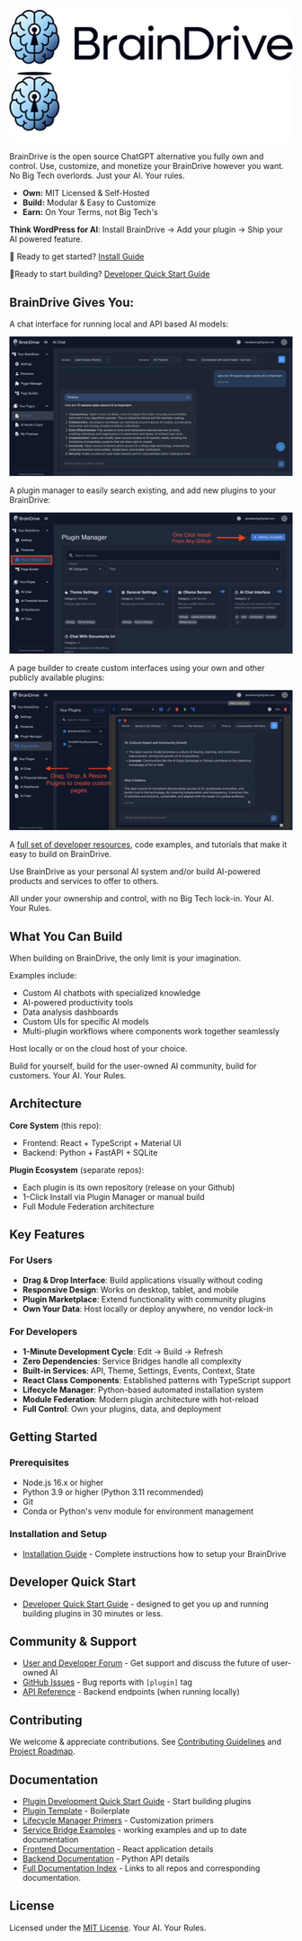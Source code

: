 <p align="center">
  <img src="./images/logo-light-mode.png#gh-light-mode-only" alt="BrainDrive Logo" />
  <img src="./images/logo-dark-mode.png#gh-dark-mode-only"  alt="BrainDrive Logo" />
</p>

BrainDrive is the open source ChatGPT alternative you fully own and control. Use, customize, and monetize your BrainDrive however you want. No Big Tech overlords. Just your AI. Your rules.

* **Own:** MIT Licensed & Self-Hosted
* **Build:** Modular & Easy to Customize
* **Earn:** On Your Terms, not Big Tech's

**Think WordPress for AI**: Install BrainDrive → Add your plugin → Ship your AI powered feature.

🚀 Ready to get started? [Install Guide](/docs/getting-started/install.md)  

🔨Ready to start building? [Developer Quick Start Guide](/docs/getting-started/plugin-developer-quickstart.md)

## BrainDrive Gives You:

A chat interface for running local and API based AI models:

![BrainDrive Chat interface](./images/chat-interface.png)

A plugin manager to easily search existing, and add new plugins to your BrainDrive:

![Plugin Manager](./images/plugin-manager.png)

A page builder to create custom interfaces using your own and other publicly available plugins:

![Page Builder](./images/Page-Builder.png)

A [full set of developer resources](https://docs.braindrive.ai/), code examples, and tutorials that make it easy to build on BrainDrive.

Use BrainDrive as your personal AI system and/or build AI-powered products and services to offer to others. 

All under your ownership and control, with no Big Tech lock-in. Your AI. Your Rules.

## What You Can Build

When building on BrainDrive, the only limit is your imagination. 

Examples include:

  * Custom AI chatbots with specialized knowledge
  * AI-powered productivity tools
  * Data analysis dashboards
  * Custom UIs for specific AI models
  * Multi-plugin workflows where components work together seamlessly

Host locally or on the cloud host of your choice.

Build for yourself, build for the user-owned AI community, build for customers. Your AI. Your Rules. 

## Architecture

**Core System** (this repo):

  * Frontend: React + TypeScript + Material UI
  * Backend: Python + FastAPI + SQLite

**Plugin Ecosystem** (separate repos):

  * Each plugin is its own repository (release on your Github)
  * 1-Click Install via Plugin Manager or manual build
  * Full Module Federation architecture

## Key Features

### For Users

  * **Drag & Drop Interface**: Build applications visually without coding
  * **Responsive Design**: Works on desktop, tablet, and mobile
  * **Plugin Marketplace**: Extend functionality with community plugins
  * **Own Your Data**: Host locally or deploy anywhere, no vendor lock-in

### For Developers

  * **1-Minute Development Cycle**: Edit → Build → Refresh
  * **Zero Dependencies**: Service Bridges handle all complexity
  * **Built-in Services**: API, Theme, Settings, Events, Context, State
  * **React Class Components**: Established patterns with TypeScript support
  * **Lifecycle Manager**: Python-based automated installation system
  * **Module Federation**: Modern plugin architecture with hot-reload
  * **Full Control**: Own your plugins, data, and deployment

## Getting Started

### Prerequisites

  * Node.js 16.x or higher
  * Python 3.9 or higher (Python 3.11 recommended)
  * Git
  * Conda or Python's venv module for environment management

### Installation and Setup

  * [Installation Guide](/docs/getting-started/install.md) - Complete instructions how to setup your BrainDrive

## Developer Quick Start

 * [Developer Quick Start Guide](/docs/getting-started/plugin-developer-quickstart.md) - designed to get you up and running building plugins in 30 minutes or less. 

## Community & Support
- [User and Developer Forum](https://community.braindrive.ai) - Get support and discuss the future of user-owned AI
- [GitHub Issues](https://github.com/BrainDriveAI/BrainDrive/issues) - Bug reports with `[plugin]` tag
- [API Reference](http://localhost:8005/api/v1/docs) - Backend endpoints (when running locally)

## Contributing

We welcome & appreciate contributions. See [Contributing Guidelines](CONTRIBUTING.md) and [Project Roadmap](ROADMAP.md).

## Documentation

  * [Plugin Development Quick Start Guide](/docs/getting-started/plugin-developer-quickstart.md) - Start building plugins
  * [Plugin Template](https://github.com/BrainDriveAI/PluginTemplate) - Boilerplate
  * [Lifecycle Manager Primers](https://github.com/BrainDriveAI/PluginTemplate/tree/main/references) - Customization primers
  * [Service Bridge Examples](/docs/how-to/use-service-bridges.md) - working examples and up to date documentation
  * [Frontend Documentation](frontend/README.md) - React application details
  * [Backend Documentation](backend/README.md) - Python API details
  * [Full Documentation Index](https://github.com/BrainDriveAI/BrainDrive/blob/main/DOCUMENTATION_INDEX.md) - Links to all repos and corresponding documentation. 

## License

Licensed under the [MIT License](LICENSE). Your AI. Your Rules.
